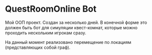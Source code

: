 # QuestRoomOnline Bot
Мой ООП проект.
Создан за несколько дней.
В конечной форме это должен быть бот для симуляции квест-комнат,
которые можно проходить нескольким игрокам сразу.

На данный момент реализовано перемещение по локациям (представляющих собой граф).
